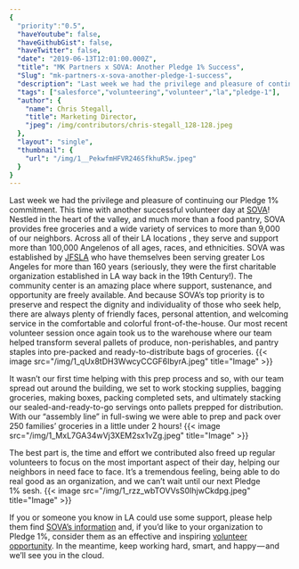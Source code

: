 ```yaml
---
{
  "priority":"0.5",
  "haveYoutube": false,
  "haveGithubGist": false,
  "haveTwitter": false,
  "date": "2019-06-13T12:01:00.000Z",
  "title": "MK Partners x SOVA: Another Pledge 1% Success",
  "Slug": "mk-partners-x-sova-another-pledge-1-success",
  "description": "Last week we had the privilege and pleasure of continuing our Pledge 1% commitment. This time with another successful volunteer day at <a href="https://www.jfsla.org/sova">SOVA</a>!.",
  "tags": ["salesforce","volunteering","volunteer","la","pledge-1"],
  "author": {
    "name": Chris Stegall,
    "title": Marketing Director,
    "jpeg": /img/contributors/chris-stegall_128-128.jpeg
  },
  "layout": "single",
  "thumbnail": {
    "url": "/img/1__PekwfmHFVR246SfkhuR5w.jpeg"
  }
}
---
```

Last week we had the privilege and pleasure of continuing our Pledge 1% commitment. This time with another successful volunteer day at [SOVA](https://www.jfsla.org/sova)!
Nestled in the heart of the valley, and much more than a food pantry, SOVA provides free groceries and a wide variety of services to more than 9,000 of our neighbors. Across all of their LA locations , they serve and support more than 100,000 Angelenos of all ages, races, and ethnicities.
SOVA was established by [JFSLA](https://www.jfsla.org/page.aspx?pid=183) who have themselves been serving greater Los Angeles for more than 160 years (seriously, they were the first charitable organization established in LA way back in the 19th Century!).
The community center is an amazing place where support, sustenance, and opportunity are freely available. And because SOVA’s top priority is to preserve and respect the dignity and individuality of those who seek help, there are always plenty of friendly faces, personal attention, and welcoming service in the comfortable and colorful front-of-the-house.
Our most recent volunteer session once again took us to the warehouse where our team helped transform several pallets of produce, non-perishables, and pantry staples into pre-packed and ready-to-distribute bags of groceries.
{{< image src="/img/1_qUx8tDH3WwcyCCGF6IbyrA.jpeg" title="Image" >}}

It wasn’t our first time helping with this prep process and so, with our team spread out around the building, we set to work stocking supplies, bagging groceries, making boxes, packing completed sets, and ultimately stacking our sealed-and-ready-to-go servings onto pallets prepped for distribution. With our “assembly line” in full-swing we were able to prep and pack over 250 families’ groceries in a little under 2 hours!
{{< image src="/img/1_MxL7GA34wVj3XEM2sx1vZg.jpeg" title="Image" >}}

The best part is, the time and effort we contributed also freed up regular volunteers to focus on the most important aspect of their day, helping our neighbors in need face to face.
It’s a tremendous feeling, being able to do real good as an organization, and we can’t wait until our next Pledge 1% sesh.
{{< image src="/img/1_rzz_wbTOVVsS0IhjwCkdpg.jpeg" title="Image" >}}

If you or someone you know in LA could use some support, please help them find [SOVA’s information](https://www.jfsla.org/Page.aspx?pid=290) and, if you’d like to your organization to Pledge 1%, consider them as an effective and inspiring [volunteer opportunity](https://www.jfsla.org/page.aspx?pid=292).
In the meantime, keep working hard, smart, and happy — and we’ll see you in the cloud.
